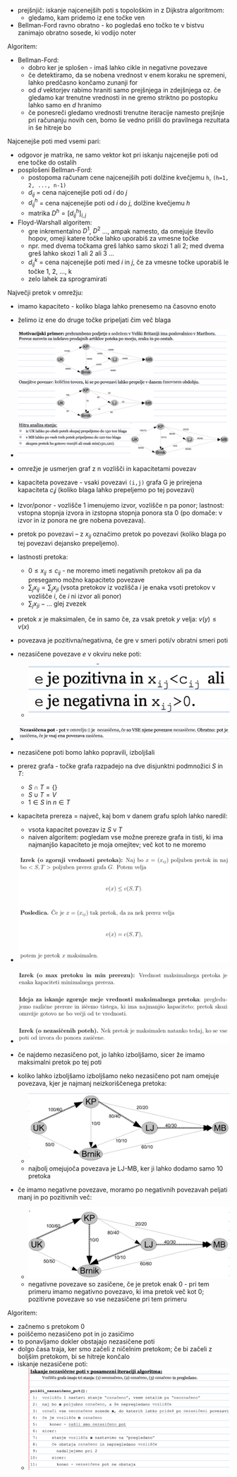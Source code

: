 - prejšnjič: iskanje najcenejših poti s topološkim in z Dijkstra algoritmom:
	- gledamo, kam pridemo iz ene točke ven
- Bellman-Ford ravno obratno - ko pogledaš eno točko te v bistvu zanimajo obratno sosede, ki vodijo noter

Algoritem:
- Bellman-Ford:
	- dobro ker je splošen - imaš lahko cikle in negativne povezave
	- če detektiramo, da se nobena vrednost v enem koraku ne spremeni, lahko predčasno končamo zunanji for
	- od $d$ vektorjev rabimo hraniti samo prejšnjega in zdejšnjega oz. če gledamo kar trenutne vrednosti in ne gremo striktno po postopku lahko samo en $d$ hranimo
	- če ponesreči gledamo vrednosti trenutne iteracije namesto prejšnje pri računanju novih cen, bomo še vedno prišli do pravilnega rezultata in še hitreje bo

Najcenejše poti med vsemi pari:
- odgovor je matrika, ne samo vektor kot pri iskanju najcenejše poti od ene točke do ostalih
- posplošeni Bellman-Ford:
	- postopoma računam cene najcenejših poti dolžine kvečjemu `h`, `(h=1, 2, ..., n-1)`
	- $d_{ij}$ = cena najcenejše poti od $i$ do $j$
	- $d_{ij}^h$ = cena najcenejše poti od $i$ do $j$, dolžine kvečjemu $h$
	- matrika $D^h = [d_{ij}^h]_{i,j}$
- Floyd-Warshall algoritem:
	- gre inkrementalno $D^1$, $D^2$ ..., ampak namesto, da omejuje število hopov, omeji katere točke lahko uporabiš za vmesne točke
	- npr. med dvema točkama greš lahko samo skozi 1 ali 2; med dvema greš lahko skozi 1 ali 2 ali 3 ...
	- $d_{ij}^k$ = cena najcenejše poti med $i$ in $j$, če za vmesne točke uporabiš le točke 1, 2, ..., k
	- zelo lahek za sprogramirati

Največji pretok v omrežju:
- imamo kapaciteto - koliko blaga lahko prenesemo na časovno enoto
- želimo iz ene do druge točke pripeljati čim več blaga
- ![600](../../Images3/Pasted%20image%2020250603100758.png)
- omrežje je usmerjen graf z n vozlišči in kapacitetami povezav
- kapaciteta povezave - vsaki povezavi `(i,j)` grafa G je prirejena kapaciteta $c_ij$ (koliko blaga lahko prepeljemo po tej povezavi)
- Izvor/ponor - vozlišče 1 imenujemo izvor, vozlišče n pa ponor; lastnost: vstopna stopnja izvora in izstopna stopnja ponora sta 0 (po domače: v izvor in iz ponora ne gre nobena povezava).
- pretok po povezavi – z $x_{ij}$ označimo pretok po povezavi (koliko blaga po tej povezavi dejansko prepeljemo).

- lastnosti pretoka:
	- $0 \leq x_{ij} \leq c_{ij}$ - ne moremo imeti negativnih pretokov ali pa da presegamo možno kapaciteto povezave
	- $\sum_{j}{x_{ij}} = \sum_{j}{x_{ji}}$ (vsota pretokov iz vozlišča $i$ je enaka vsoti pretokov v vozlišče $i$, če $i$ ni izvor ali ponor)
	- $\sum_j{x_{ji}} - ...$ glej zvezek
- pretok $x$ je maksimalen, če in samo če, za vsak pretok $y$ velja: $v(y) \leq v(x)$
- povezava je pozitivna/negativna, če gre v smeri poti/v obratni smeri poti
- nezasičene povezave $e$ v okviru neke poti:
	- ![250](../../Images3/Pasted%20image%2020250603102202.png)
- ![600](../../Images3/Pasted%20image%2020250603102457.png)
- nezasičene poti bomo lahko popravili, izboljšali
- prerez grafa - točke grafa razpadejo na dve disjunktni podmnožici $S$ in $T$:
	- $S \cap T = \{\}$
	- $S \cup T = V$
	- $1 \in S$ in $n \in T$
- kapaciteta prereza = največ, kaj bom v danem grafu sploh lahko naredil:
	- vsota kapacitet povezav iz $S$ v $T$
	- naiven algoritem: pogledam vse možne prereze grafa in tisti, ki ima najmanjšo kapaciteto je moja omejitev; več kot to ne moremo

- ![550](../../Images3/Pasted%20image%2020250603103314.png)
- ![600](../../Images3/Pasted%20image%2020250603103518.png)
- če najdemo nezasičeno pot, jo lahko izboljšamo, sicer že imamo maksimalni pretok po tej poti
- koliko lahko izboljšamo izboljšamo neko nezasičeno pot nam omejuje povezava, kjer je najmanj neizkoriščenega pretoka:
	- ![500](../../Images3/Pasted%20image%2020250603103700.png)
	- najbolj omejujoča povezava je LJ-MB, ker ji lahko dodamo samo 10 pretoka
- če imamo negativne povezave, moramo po negativnih povezavah peljati manj in po pozitivnih več:
	- ![500](../../Images3/Pasted%20image%2020250603104116.png)
	- negativne povezave so zasičene, če je pretok enak 0 - pri tem primeru imamo negativno povezavo, ki ima pretok več kot 0; pozitivne povezave so vse nezasičene pri tem primeru

Algoritem:
- začnemo s pretokom 0
- poiščemo nezasičeno pot in jo zasičimo
- to ponavljamo dokler obstajajo nezasičene poti
- dolgo časa traja, ker smo začeli z ničelnim pretokom; če bi začeli z boljšim pretokom, bi se hitreje končalo
- iskanje nezasičene poti:
	- ![600](../../Images3/Pasted%20image%2020250609144743.png)